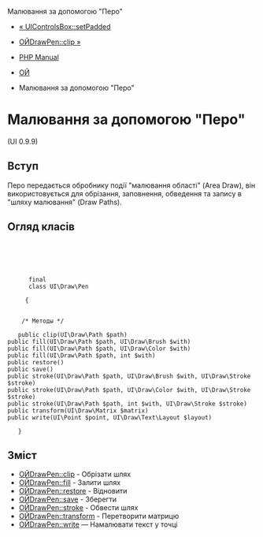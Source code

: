 Малювання за допомогою "Перо"

-   [« UIControlsBox::setPadded](ui-controls-box.setpadded.html)
    
-   [ОЙDrawPen::clip »](ui-draw-pen.clip.html)
    
-   [PHP Manual](index.md)
    
-   [ОЙ](book.ui.md)
    
-   Малювання за допомогою "Перо"
    

# Малювання за допомогою "Перо"

(UI 0.9.9)

## Вступ

Перо передається обробнику події "малювання області" (Area Draw), він використовується для обрізання, заповнення, обведення та запису в "шляху малювання" (Draw Paths).

## Огляд класів

```classsynopsis



    
     
      final
      class UI\Draw\Pen
     
     {


    /* Методы */
    
   public clip(UI\Draw\Path $path)
public fill(UI\Draw\Path $path, UI\Draw\Brush $with)
public fill(UI\Draw\Path $path, UI\Draw\Color $with)
public fill(UI\Draw\Path $path, int $with)
public restore()
public save()
public stroke(UI\Draw\Path $path, UI\Draw\Brush $with, UI\Draw\Stroke $stroke)
public stroke(UI\Draw\Path $path, UI\Draw\Color $with, UI\Draw\Stroke $stroke)
public stroke(UI\Draw\Path $path, int $with, UI\Draw\Stroke $stroke)
public transform(UI\Draw\Matrix $matrix)
public write(UI\Point $point, UI\Draw\Text\Layout $layout)

   }
```

## Зміст

-   [ОЙDrawPen::clip](ui-draw-pen.clip.html) - Обрізати шлях
-   [ОЙDrawPen::fill](ui-draw-pen.fill.html) - Залити шлях
-   [ОЙDrawPen::restore](ui-draw-pen.restore.html) - Відновити
-   [ОЙDrawPen::save](ui-draw-pen.save.html) - Зберегти
-   [ОЙDrawPen::stroke](ui-draw-pen.stroke.html) - Обвести шлях
-   [ОЙDrawPen::transform](ui-draw-pen.transform.html) - Перетворити матрицю
-   [ОЙDrawPen::write](ui-draw-pen.write.html) — Намалювати текст у точці
